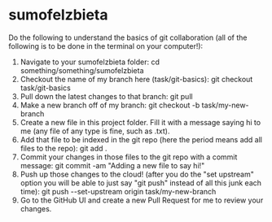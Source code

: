 # sumofelzbieta

Do the following to understand the basics of git collaboration (all of the following is to be done in the terminal on your computer!):

1) Navigate to your sumofelzbieta folder: cd something/something/sumofelzbieta
2) Checkout the name of my branch here (task/git-basics): git checkout task/git-basics
3) Pull down the latest changes to that branch: git pull
4) Make a new branch off of my branch: git checkout -b task/my-new-branch
5) Create a new file in this project folder.  Fill it with a message saying hi to me (any file of any type is fine, such as .txt).
6) Add that file to be indexed in the git repo (here the period means add all files to the repo): git add .
7) Commit your changes in those files to the git repo with a commit message: git commit -am "Adding a new file to say hi!"
8) Push up those changes to the cloud! (after you do the "set upstream" option you will be able to just say "git push" instead of all this junk each time): git push --set-upstream origin task/my-new-branch
9) Go to the GitHub UI and create a new Pull Request for me to review your changes.
